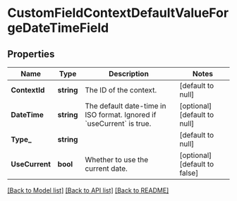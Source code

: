# CustomFieldContextDefaultValueForgeDateTimeField

## Properties
Name | Type | Description | Notes
------------ | ------------- | ------------- | -------------
**ContextId** | **string** | The ID of the context. | [default to null]
**DateTime** | **string** | The default date-time in ISO format. Ignored if &#x60;useCurrent&#x60; is true. | [optional] [default to null]
**Type_** | **string** |  | [default to null]
**UseCurrent** | **bool** | Whether to use the current date. | [optional] [default to false]

[[Back to Model list]](../README.md#documentation-for-models) [[Back to API list]](../README.md#documentation-for-api-endpoints) [[Back to README]](../README.md)

